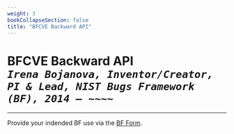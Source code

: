 ```yaml
---
weight: 3
bookCollapseSection: false
title: "BFCVE Backward API"
---
```


<!-- Google tag (gtag.js) -->
<script async src="https://www.googletagmanager.com/gtag/js?id=G-PJ364XPP9F"></script>
<script>
  window.dataLayer = window.dataLayer || [];
  function gtag(){dataLayer.push(arguments);}
  gtag('js', new Date());

  gtag('config', 'G-PJ364XPP9F');
</script>

# BFCVE Backward API <br/>_`Irena Bojanova, Inventor/Creator, PI & Lead, NIST Bugs Framework (BF), 2014 – ~~~~`_

<!-- BF Version 1.0, comprizes the BF Data Type (_DAT), Input/Output check(_INP), and Memory Corruption/Dusclosure (_MEM) Class Types. -->



______________________________________
Provide your indended BF use via the [BF Form](https://forms.gle/SRZyva5Vn1i4dQQ2A).
